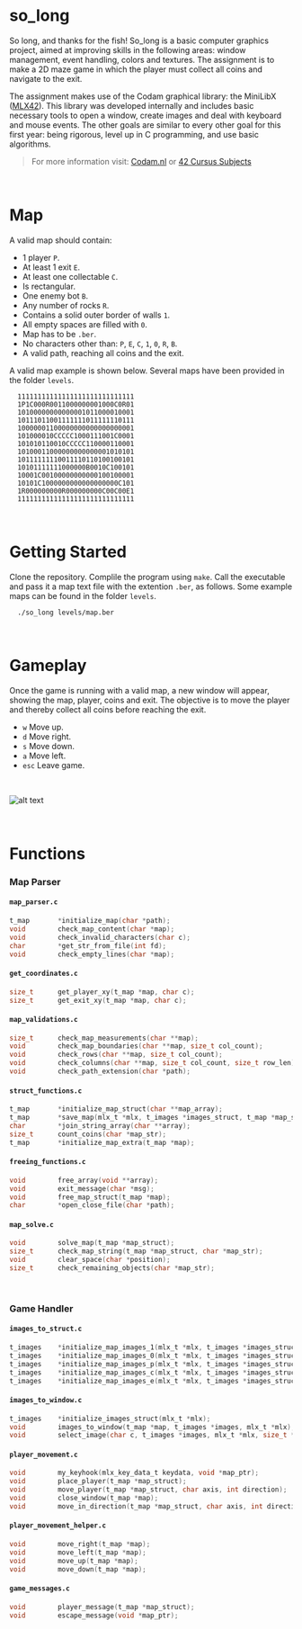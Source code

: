 # so_long

So long, and thanks for the fish! So_long is a basic computer graphics project, aimed at improving skills in the following areas: window management, event handling, colors and textures. The assignment is to make a 2D maze game in which the player must collect all coins and navigate to the exit.

The assignment makes use of the Codam graphical library: the MiniLibX ([MLX42](https://github.com/codam-coding-college/MLX42 "MLX42")). This library was developed internally and includes basic necessary tools to open a window, create images and deal with keyboard and mouse events.
The other goals are similar to every other goal for this first year: being rigorous, level up in C programming, and use basic algorithms.

> For more information visit: [Codam.nl](https://www.codam.nl "Codam.nl") or [42 Cursus Subjects](https://github.com/Surfi89/42cursus/tree/main/Subject%20PDFs "42 Cursus Subjects")

<br />

# Map 

A valid map should contain:
- 1 player `P`.
- At least 1 exit `E`.
- At least one collectable `C`.
- Is rectangular.
- One enemy bot `B`.
- Any number of rocks `R`.
- Contains a solid outer border of walls `1`.
- All empty spaces are filled with `0`.
- Map has to be `.ber`.
- No characters other than: `P`, `E`, `C`, `1`, `0`, `R`, `B`.
- A valid path, reaching all coins and the exit.

A valid map example is shown below. Several maps have been provided in the folder `levels`.

```shell
  11111111111111111111111111111
  1P1C000R0011000000001000C0R01
  10100000000000001011000010001
  10111011001111111011111110111
  10000001100000000000000000001
  101000010CCCCC1000111001C0001
  101010110010CCCCC110000110001
  10100011000000000000001010101
  10111111110011110110100100101
  10101111111000000B0010C100101
  10001C00100000000000100100001
  10101C1000000000000000000C101
  1R000000000R000000000C00C00E1
  11111111111111111111111111111
```
<br />


# Getting Started

Clone the repository. Complile the program using `make`. Call the executable and pass it a map text file with the extention `.ber`, as follows. Some example maps can be found in the folder `levels`.


```shell
  ./so_long levels/map.ber
```
<br />


# Gameplay

Once the game is running with a valid map, a new window will appear, showing the map, player, coins and exit. The objective is to move the player and thereby collect all coins before reaching the exit.

- `w`   Move up.
- `d`   Move right.
- `s`   Move down.
- `a`   Move left.
- `esc` Leave game.
<br />

![alt text](https://uploads-ssl.webflow.com/60255c87f21230edfb5fa38e/6408b06fd831192b56dd3de4_push_swap.gif)

<br />


# Functions

### Map Parser
#### `map_parser.c`

```c
t_map		*initialize_map(char *path);
void		check_map_content(char *map);
void		check_invalid_characters(char c);
char		*get_str_from_file(int fd);
void		check_empty_lines(char *map);
```

#### `get_coordinates.c`

```c
size_t		get_player_xy(t_map *map, char c);
size_t		get_exit_xy(t_map *map, char c);
```

#### `map_validations.c`

```c
size_t		check_map_measurements(char **map);
void		check_map_boundaries(char **map, size_t col_count);
void		check_rows(char **map, size_t col_count);
void		check_columns(char **map, size_t col_count, size_t row_len);
void		check_path_extension(char *path);
```

#### `struct_functions.c`

```c
t_map		*initialize_map_struct(char **map_array);
t_map		*save_map(mlx_t *mlx, t_images *images_struct, t_map *map_struct);
char		*join_string_array(char **array);
size_t		count_coins(char *map_str);
t_map		*initialize_map_extra(t_map *map);
```

#### `freeing_functions.c`

```c
void		free_array(void **array);
void		exit_message(char *msg);
void		free_map_struct(t_map *map);
char		*open_close_file(char *path);
```

#### `map_solve.c`

```c
void		solve_map(t_map *map_struct);
size_t		check_map_string(t_map *map_struct, char *map_str);
void		clear_space(char *position);
size_t		check_remaining_objects(char *map_str);
```
<br />


### Game Handler

#### `images_to_struct.c`

```c
t_images	*initialize_map_images_1(mlx_t *mlx, t_images *images_struct);
t_images	*initialize_map_images_0(mlx_t *mlx, t_images *images_struct);
t_images	*initialize_map_images_p(mlx_t *mlx, t_images *images_struct);
t_images	*initialize_map_images_c(mlx_t *mlx, t_images *images_struct);
t_images	*initialize_map_images_e(mlx_t *mlx, t_images *images_struct);
```

#### `images_to_window.c`

```c
t_images	*initialize_images_struct(mlx_t *mlx);
void		images_to_window(t_map *map, t_images *images, mlx_t *mlx);
void		select_image(char c, t_images *images, mlx_t *mlx, size_t *pix);
```

#### `player_movement.c`

```c
void		my_keyhook(mlx_key_data_t keydata, void *map_ptr);
void		place_player(t_map *map_struct);
void		move_player(t_map *map_struct, char axis, int direction);
void		close_window(t_map *map);
void		move_in_direction(t_map *map_struct, char axis, int direction);
```

#### `player_movement_helper.c`

```c
void		move_right(t_map *map);
void		move_left(t_map *map);
void		move_up(t_map *map);
void		move_down(t_map *map);
```

#### `game_messages.c`

```c
void		player_message(t_map *map_struct);
void		escape_message(void *map_ptr);
```
<br />
